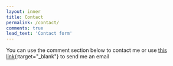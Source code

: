 ```yaml
---
layout: inner
title: Contact
permalink: /contact/
comments: true
lead_text: 'Contact form'
---
```

You can use the comment section below to contact me or use [this link](https://apps.garmin.com/es-ES/apps/f134a024-6ee4-47d3-8aec-3a397e3c9733/contactdeveloper){:target="_blank"} to send me an email 
